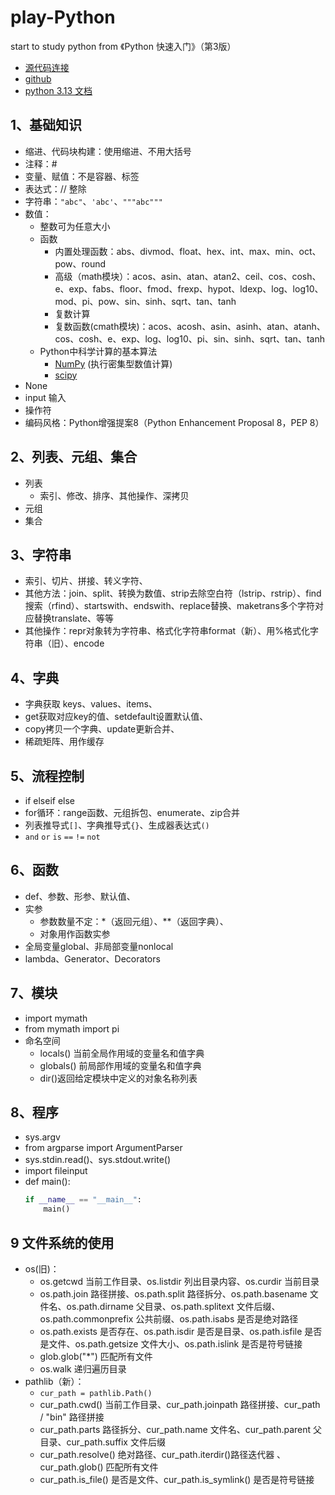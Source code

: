 # play-Python

start to study python from 《Python 快速入门》（第3版）

- [源代码连接](https://box.lenovo.com/l/boXrs7)
- [github](https://github.com/nceder/qpbe3e)
- [python 3.13 文档](https://docs.python.org/zh-cn/3.13/reference/index.html)



## 1、基础知识
- 缩进、代码块构建：使用缩进、不用大括号
- 注释：#
- 变量、赋值：不是容器、标签
- 表达式：// 整除
- 字符串：`"abc"`、`'abc'`、`"""abc"""`
- 数值：
  - 整数可为任意大小
  - 函数
    - 内置处理函数：abs、divmod、float、hex、int、max、min、oct、pow、round
    - 高级（math模块）：acos、asin、atan、atan2、ceil、cos、cosh、e、exp、fabs、floor、fmod、frexp、hypot、ldexp、log、log10、mod、pi、pow、sin、sinh、sqrt、tan、tanh
    - 复数计算
    - 复数函数(cmath模块)：acos、acosh、asin、asinh、atan、atanh、cos、cosh、e、exp、log、log10、pi、sin、sinh、sqrt、tan、tanh
  - Python中科学计算的基本算法
    - [NumPy](https://numpy.org/) (执行密集型数值计算)
    - [scipy](https://scipy.org/)
- None
- input 输入
- 操作符
- 编码风格：Python增强提案8​（Python Enhancement Proposal 8，PEP 8）

## 2、列表、元组、集合
- 列表
  - 索引、修改、排序、其他操作、深拷贝
- 元组
- 集合

## 3、字符串
- 索引、切片、拼接、转义字符、
- 其他方法：join、split、转换为数值、strip去除空白符（lstrip、rstrip）、find搜索（rfind）、startswith、endswith、replace替换、maketrans多个字符对应替换translate、等等
- 其他操作：repr对象转为字符串、格式化字符串format（新）、用%格式化字符串（旧）、encode

## 4、字典
- 字典获取 keys、values、items、
- get获取对应key的值、setdefault设置默认值、
- copy拷贝一个字典、update更新合并、
- 稀疏矩阵、用作缓存

## 5、流程控制
- if elseif else
- for循环：range函数、元组拆包、enumerate、zip合并
- 列表推导式`[]`、字典推导式`{}`、生成器表达式`()`
- `and` `or` `is` `==` `!=` `not`

## 6、函数
- def、参数、形参、默认值、
- 实参
  - 参数数量不定：*（返回元组）、**（返回字典）、
  - 对象用作函数实参
- 全局变量global、非局部变量nonlocal
- lambda、Generator、Decorators

## 7、模块
- import mymath
- from mymath import pi
- 命名空间
  - locals() 当前全局作用域的变量名和值字典
  - globals() 前局部作用域的变量名和值字典
  - dir()返回给定模块中定义的对象名称列表

## 8、程序
- sys.argv
- from argparse import ArgumentParser
- sys.stdin.read()、sys.stdout.write()
- import fileinput
- def main():
  ```python
  if __name__ == "__main__":
      main()
  ```
## 9 文件系统的使用
- os(旧)：
  - os.getcwd 当前工作目录、os.listdir 列出目录内容、os.curdir 当前目录
  - os.path.join 路径拼接、os.path.split 路径拆分、os.path.basename 文件名、os.path.dirname 父目录、os.path.splitext 文件后缀、os.path.commonprefix 公共前缀、os.path.isabs 是否是绝对路径
  - os.path.exists 是否存在、os.path.isdir 是否是目录、os.path.isfile 是否是文件、os.path.getsize 文件大小、os.path.islink 是否是符号链接
  - glob.glob("*") 匹配所有文件
  - os.walk 递归遍历目录
- pathlib（新）：
  - `cur_path = pathlib.Path()`
  - cur_path.cwd() 当前工作目录、cur_path.joinpath 路径拼接、cur_path / "bin" 路径拼接
  - cur_path.parts 路径拆分、cur_path.name 文件名、cur_path.parent 父目录、cur_path.suffix 文件后缀
  - cur_path.resolve() 绝对路径、cur_path.iterdir()路径迭代器 、cur_path.glob() 匹配所有文件
  - cur_path.is_file() 是否是文件、cur_path.is_symlink() 是否是符号链接
